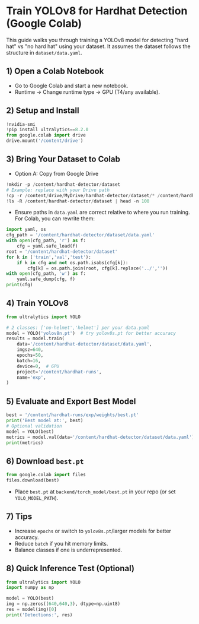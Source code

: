 # Train YOLOv8 for Hardhat Detection (Google Colab)

This guide walks you through training a YOLOv8 model for detecting "hard hat" vs "no hard hat" using your dataset. It assumes the dataset follows the structure in `dataset/data.yaml`.

## 1) Open a Colab Notebook
- Go to Google Colab and start a new notebook.
- Runtime → Change runtime type → GPU (T4/any available).

## 2) Setup and Install
```python
!nvidia-smi
!pip install ultralytics==8.2.0
from google.colab import drive
drive.mount('/content/drive')
```

## 3) Bring Your Dataset to Colab
- Option A: Copy from Google Drive
```python
!mkdir -p /content/hardhat-detector/dataset
# Example: replace with your Drive path
!cp -r /content/drive/MyDrive/hardhat-detector/dataset/* /content/hardhat-detector/dataset/
!ls -R /content/hardhat-detector/dataset | head -n 100
```
- Ensure paths in `data.yaml` are correct relative to where you run training. For Colab, you can rewrite them:
```python
import yaml, os
cfg_path = '/content/hardhat-detector/dataset/data.yaml'
with open(cfg_path, 'r') as f:
    cfg = yaml.safe_load(f)
root = '/content/hardhat-detector/dataset'
for k in ('train','val','test'):
    if k in cfg and not os.path.isabs(cfg[k]):
        cfg[k] = os.path.join(root, cfg[k].replace('../',''))
with open(cfg_path, 'w') as f:
    yaml.safe_dump(cfg, f)
print(cfg)
```

## 4) Train YOLOv8
```python
from ultralytics import YOLO

# 2 classes: ['no-helmet','helmet'] per your data.yaml
model = YOLO('yolov8n.pt')  # try yolov8s.pt for better accuracy
results = model.train(
    data='/content/hardhat-detector/dataset/data.yaml',
    imgsz=640,
    epochs=50,
    batch=16,
    device=0,  # GPU
    project='/content/hardhat-runs',
    name='exp',
)
```

## 5) Evaluate and Export Best Model
```python
best = '/content/hardhat-runs/exp/weights/best.pt'
print('Best model at:', best)
# Optional validation
model = YOLO(best)
metrics = model.val(data='/content/hardhat-detector/dataset/data.yaml')
print(metrics)
```

## 6) Download `best.pt`
```python
from google.colab import files
files.download(best)
```
- Place `best.pt` at `backend/torch_model/best.pt` in your repo (or set `YOLO_MODEL_PATH`).

## 7) Tips
- Increase `epochs` or switch to `yolov8s.pt`/larger models for better accuracy.
- Reduce `batch` if you hit memory limits.
- Balance classes if one is underrepresented.

## 8) Quick Inference Test (Optional)
```python
from ultralytics import YOLO
import numpy as np

model = YOLO(best)
img = np.zeros((640,640,3), dtype=np.uint8)
res = model(img)[0]
print('Detections:', res)
```

